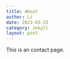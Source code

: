 ```yaml
---
title: About
author: Li
date: 2023-03-25
category: Jekyll
layout: post
---
```


This is an contact page.
